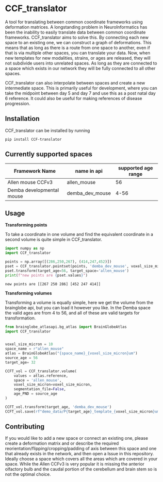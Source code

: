 # CCF_translator
A tool for translating between common coordinate frameworks using deformation matrices. 
A longstanding problem in NeuroInformatics has been the inability to easily translate data between common coordinate frameworks. CCF_translator aims to solve this. By connecting each new space to an existing one, we can construct a graph of deformations. This means that as long as there is a route from one space to another, even if that is via multiple other spaces, you can translate your data. Now, when new templates for new modalities, strains, or ages are released, they will not subdivide users into unrelated spaces. As long as they are connected to a space which exists in our network they will be fully connected to all other spaces.  

CCF_translator can also interpolate between spaces and create a new intermediate space. This is primarily useful for development, where you can take the midpoint between day 5 and day 7 and use this as a post natal day 6 reference. It could also be useful for making references of disease progression.  
## Installation
CCF_translator can be installed by running 
```
pip install CCF-translator
```
## Currently supported spaces
| Framework Name | name in api | supported age range
| -------------- | ----------- | ----------- 
| Allen mouse CCFv3 | allen_mouse | 56
| Demba developmental mouse | demba_dev_mouse| 4-56
## Usage
**Transforming points**

To take a coordinate in one volume and find the equivalent coordinate in a second volume is quite simple in CCF_translator. 
```python
import numpy as np
import CCF_translator

points = np.array([(286,250,267), (414,247,452)])
pset = CCF_translator.pointset(points, 'demba_dev_mouse', voxel_size_micron=20, age_PND=56)
pset.transform(target_age=56, target_space='allen_mouse')
print(f"new points are {pset.values}")

```
```
new points are [[267 250 286] [452 247 414]]
 ```
**Transforming volumes**

Transforming a volume is equally simple, here we get the volume from the brainglobe api, but you can load it however you like. In the Demba space the valid ages are from 4 to 56, and all of these are valid targets for transformation. 
```python
from brainglobe_atlasapi.bg_atlas import BrainGlobeAtlas
import CCF_translator


voxel_size_micron = 10
space_name = r"allen_mouse"
atlas = BrainGlobeAtlas("{space_name}_{voxel_size_micron}um")
source_age = 56
target_age= 32

CCFT_vol = CCF_translator.volume(
    values = atlas.reference,
    space = 'allen_mouse',
    voxel_size_micron=voxel_size_micron,
    segmentation_file=False,
    age_PND = source_age
)

CCFT_vol.transform(target_age, 'demba_dev_mouse')
CCFT_vol.save(rf"demo_data/P{target_age}_template_{voxel_size_micron}um.nii.gz")
```
## Contributing
If you would like to add a new space or connect an existing one, please create a deformation matrix and or describe the required reorientation/flipping/cropping/padding of axis between this space and one that already exists in the network, and then open a Issue in this repository.  Ideally choose a space which covers all the areas which are covered in your space. While the Allen CCFv3 is very popular it is missing the anterior olfactory bulb and the caudal portion of the cerebellum and brain stem so is not the optimal choice. 